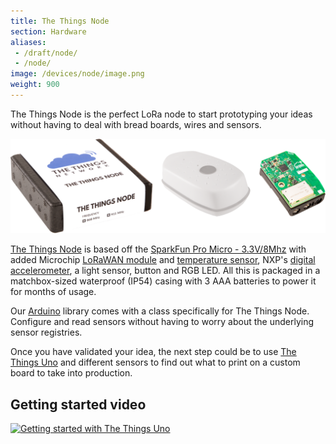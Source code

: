 ```yaml
---
title: The Things Node
section: Hardware
aliases:
 - /draft/node/
 - /node/
image: /devices/node/image.png
weight: 900
---
```


The Things Node is the perfect LoRa node to start prototyping your ideas without having to deal with bread boards, wires and sensors.

![Box, Casing and PCBA](image.png)

[The Things Node](http://thethingsproducts.com/#the-things-product-buy) is based off the [SparkFun Pro Micro - 3.3V/8Mhz](https://www.sparkfun.com/products/12587) with added Microchip [LoRaWAN module](http://www.microchip.com/design-centers/wireless-connectivity/embedded-wireless/lora-technology) and [temperature sensor](http://www.microchip.com/wwwproducts/en/en530196), NXP's [digital accelerometer](http://www.nxp.com/products/sensors/accelerometers/3-axis-accelerometers/2g-4g-8g-low-g-12-bit-digital-accelerometer:MMA8452Q), a light sensor, button and RGB LED. All this is packaged in a matchbox-sized waterproof (IP54) casing with 3 AAA batteries to power it for months of usage.

Our [Arduino](../arduino/index.md) library comes with a class specifically for The Things Node. Configure and read sensors without having to worry about the underlying sensor registries.

Once you have validated your idea, the next step could be to use [The Things Uno](../uno/index.md) and different sensors to find out what to print on a custom board to take into production.



## Getting started video

[![Getting started with The Things Uno](http://img.youtube.com/vi/tapK6EINx1k/0.jpg)](https://www.youtube.com/watch?v=tapK6EINx1k&feature=youtu.be)
